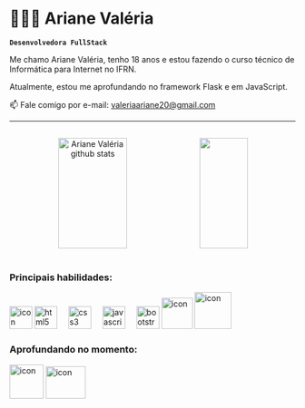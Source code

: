 # 👩🏻‍💻 Ariane Valéria

**`Desenvolvedora FullStack`**

Me chamo Ariane Valéria, tenho 18 anos e estou fazendo o curso técnico de Informática para Internet no IFRN.

Atualmente, estou me aprofundando no framework Flask e em JavaScript.

📫 Fale comigo por e-mail: valeriaariane20@gmail.com

---

<p align="center">
<img src="https://camo.githubusercontent.com/82291b0fe831bfc6781e07fc5090cbd0a8b912bb8b8d4fec0696c881834f81ac/68747470733a2f2f70726f626f742e6d656469612f394575424971676170492e676966" width="350" height="1">
</p>

<div align="center">  
  <img width="49%" height="195px" src="https://github-readme-stats.vercel.app/api?username=arianevaleira&show_icons=true&count_private=true&hide_border=true&title_color=00FF7F&icon_color=00FF7F&text_color=00FF7F&bg_color=1C1C1C" alt="Ariane Valéria github stats" /> 
  <img width="41%" height="195px" src="https://github-readme-stats.vercel.app/api/top-langs/?username=arianevaleira&layout=compact&hide_border=true&title_color=00FF7F&text_color=00FF7F&bg_color=1C1C1C" />
</div>

<p align="center">
<img src="https://camo.githubusercontent.com/82291b0fe831bfc6781e07fc5090cbd0a8b912bb8b8d4fec0696c881834f81ac/68747470733a2f2f70726f626f742e6d656469612f394575424971676170492e676966" width="350" height="1">
</p>

### Principais habilidades:
<div align="left">
  <img src="https://techstack-generator.vercel.app/python-icon.svg" alt="icon" width="40" height="40" />
  <img src="https://cdn.jsdelivr.net/gh/devicons/devicon/icons/html5/html5-original.svg" height="40" alt="html5 logo"  />
  <img width="12" />
  <img src="https://cdn.jsdelivr.net/gh/devicons/devicon/icons/css3/css3-original.svg" height="40" alt="css3 logo"  />
  <img width="12" />
  <img src="https://cdn.jsdelivr.net/gh/devicons/devicon/icons/javascript/javascript-original.svg" height="40" alt="javascript logo"  />
  <img width="12" />
  <img src="https://cdn.jsdelivr.net/gh/devicons/devicon/icons/bootstrap/bootstrap-original.svg" height="40" alt="bootstrap logo"  />
  <img src="https://techstack-generator.vercel.app/github-icon.svg" alt="icon" width="55" height="55" />
  <img src="https://techstack-generator.vercel.app/mysql-icon.svg" alt="icon" width="65" height="65" />
</div>

### Aprofundando no momento:
<div align="left">
  <img src="https://cdn.jsdelivr.net/gh/devicons/devicon@latest/icons/flask/flask-original.svg" alt="icon" width="60" height="60"/>
  <img src="https://techstack-generator.vercel.app/js-icon.svg" alt="icon" width="70" height="57" />
</div>

###
<br>
</div>
